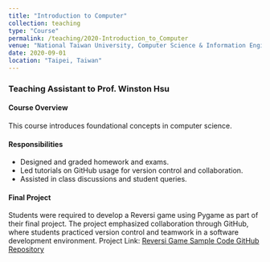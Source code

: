 ```yaml
---
title: "Introduction to Computer"
collection: teaching
type: "Course"
permalink: /teaching/2020-Introduction_to_Computer
venue: "National Taiwan University, Computer Science & Information Engineering"
date: 2020-09-01
location: "Taipei, Taiwan"
---
```


### Teaching Assistant to Prof. Winston Hsu

#### Course Overview
This course introduces foundational concepts in computer science.

#### Responsibilities
- Designed and graded homework and exams.
- Led tutorials on GitHub usage for version control and collaboration.
- Assisted in class discussions and student queries.

#### Final Project
Students were required to develop a Reversi game using Pygame as part of their final project. The project emphasized collaboration through GitHub, where students practiced version control and teamwork in a software development environment. Project Link: [Reversi Game Sample Code GitHub Repository](https://github.com/linchengweiii/reversi-pygame)
